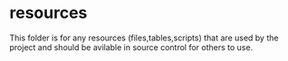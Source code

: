 # resources
This folder is for any resources (files,tables,scripts) that are used by the project and should be avilable in source control for others to use.